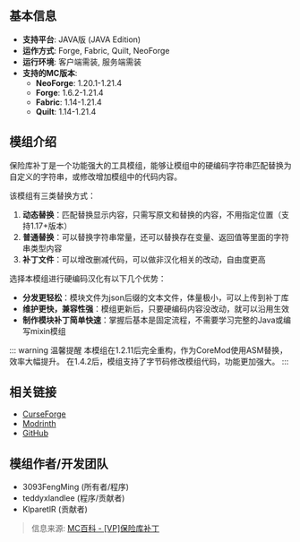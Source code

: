 <ModInfo 
  curseForgeId="vault-patcher" 
  modName="保险库补丁（Vault Patcher）" 
  projectId="967052"
/>

## 基本信息

- **支持平台**: JAVA版 (JAVA Edition)
- **运作方式**: Forge, Fabric, Quilt, NeoForge
- **运行环境**: 客户端需装, 服务端需装
- **支持的MC版本**:
  - **NeoForge**: 1.20.1-1.21.4
  - **Forge**: 1.6.2-1.21.4
  - **Fabric**: 1.14-1.21.4
  - **Quilt**: 1.14-1.21.4

## 模组介绍

保险库补丁是一个功能强大的工具模组，能够让模组中的硬编码字符串匹配替换为自定义的字符串，或修改增加模组中的代码内容。

该模组有三类替换方式：
1. **动态替换**：匹配替换显示内容，只需写原文和替换的内容，不用指定位置（支持1.17+版本）
2. **普通替换**：可以替换字符串常量，还可以替换存在变量、返回值等里面的字符串类型内容
3. **补丁文件**：可以增改删减代码，可以做非汉化相关的改动，自由度更高

选择本模组进行硬编码汉化有以下几个优势：
- **分发更轻松**：模块文件为json后缀的文本文件，体量极小，可以上传到补丁库
- **维护更快，兼容性强**：模组更新后，只要硬编码内容没改动，就可以沿用生效
- **制作模块补丁简单快速**：掌握后基本是固定流程，不需要学习完整的Java或编写mixin模组

::: warning 温馨提醒
本模组在1.2.11后完全重构，作为CoreMod使用ASM替换，效率大幅提升。
在1.4.2后，模组支持了字节码修改模组代码，功能更加强大。
:::

## 相关链接

- [CurseForge](https://www.curseforge.com/minecraft/mc-mods/vault-patcher)
- [Modrinth](https://modrinth.com/mod/vault-patcher)
- [GitHub](https://github.com/3093FengMing/VaultPatcher)

## 模组作者/开发团队

- 3093FengMing (所有者/程序)
- teddyxlandlee (程序/贡献者)
- KlparetlR (贡献者)

> 信息来源: [MC百科 - [VP]保险库补丁](https://www.mcmod.cn/class/8765.html)

